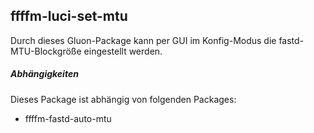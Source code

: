 ## ffffm-luci-set-mtu

Durch dieses Gluon-Package kann per GUI im Konfig-Modus die fastd-MTU-Blockgröße eingestellt werden.<br>

##### Abhängigkeiten

Dieses Package ist abhängig von folgenden Packages:<br>
 - ffffm-fastd-auto-mtu
